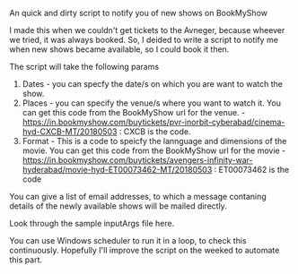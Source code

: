 An quick and dirty script to notify you of new shows on BookMyShow

I made this when we couldn't get tickets to the Avneger, because wheever we tried, it was always booked.
So, I deided to write a script to notify me when new shows became available, so I could book it then.

The script will take the following params
1. Dates - you can specfy the date/s on which you are want to watch the show.
2. Places - you can specify the venue/s where you want to watch it. You can get this code from the BookMyShow url for the venue. - https://in.bookmyshow.com/buytickets/pvr-inorbit-cyberabad/cinema-hyd-CXCB-MT/20180503 : CXCB is the code.
3. Format - This is a code to speicfy the lannguage and dimensions of the movie. You can get this code from the BookMyShow url for the movie - https://in.bookmyshow.com/buytickets/avengers-infinity-war-hyderabad/movie-hyd-ET00073462-MT/20180503 : ET00073462 is the code

You can give a list of email addresses, to which a message contaning details of the newly available shows will be mailed directly.

Look through the sample inputArgs file here.

You can use Windows scheduler to run it in a loop, to check this continuously.
Hopefully I'll improve the script on the weeked to automate this part.